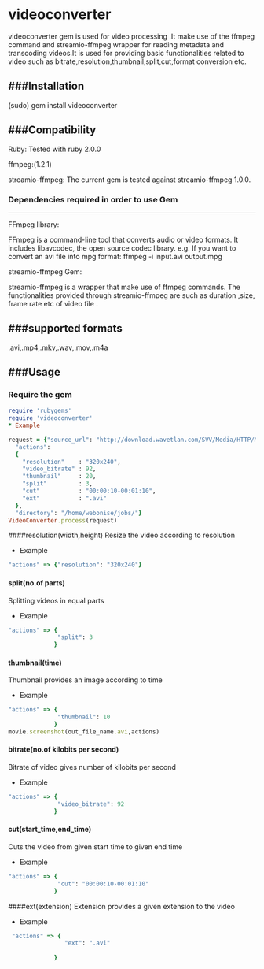 videoconverter
==============

videoconverter gem is used for video processing .It make use of the ffmpeg command and streamio-ffmpeg wrapper for reading metadata and transcoding videos.It is used for providing basic functionalities related to video such as bitrate,resolution,thumbnail,split,cut,format conversion etc. 

###Installation
------------

(sudo) gem install videoconverter

###Compatibility
-------------
Ruby:
Tested with ruby 2.0.0

ffmpeg:(1.2.1)

streamio-ffmpeg:
The current gem is tested against streamio-ffmpeg 1.0.0.

### Dependencies required in order to use Gem
---------------------------------------------

FFmpeg library:

FFmpeg is a command-line tool that converts audio or video formats.  It includes libavcodec, the open source codec library.
e.g. If you want to convert an avi file into mpg format:
ffmpeg -i input.avi output.mpg 

streamio-ffmpeg Gem:

streamio-ffmpeg is a wrapper that make use of ffmpeg commands. The functionalities provided through streamio-ffmpeg are such as duration ,size, frame rate etc of video file .

###supported formats
-----------------

.avi,.mp4,.mkv,.wav,.mov,.m4a

###Usage
-----

### Require the gem

``` ruby
require 'rubygems'
require 'videoconverter'
* Example

request = {"source_url": "http://download.wavetlan.com/SVV/Media/HTTP/MP4/ConvertedFiles/Media-Convert/Unsupported/test7.mp4",
  "actions": 
  {
    "resolution"    : "320x240",
    "video_bitrate" : 92,
    "thumbnail"     : 20,
    "split"         : 3,
    "cut"           : "00:00:10-00:01:10",
    "ext"           : ".avi"
  },
  "directory": "/home/webonise/jobs/"}
VideoConverter.process(request)
```
####resolution(width,height)
Resize the video according to resolution

* Example

``` ruby
"actions" => {"resolution": "320x240"}
```

#### split(no.of parts)
Splitting videos in equal parts

* Example

``` ruby
"actions" => {
              "split": 3
             }
```

#### thumbnail(time)
Thumbnail provides an image according to time

* Example

``` ruby
"actions" => {
              "thumbnail": 10
             }
movie.screenshot(out_file_name.avi,actions)
```

#### bitrate(no.of kilobits per second)
Bitrate of video gives number of kilobits per second

* Example

``` ruby
"actions" => {
              "video_bitrate": 92
             }
```
#### cut(start_time,end_time)
Cuts the video from given start time to given end time

* Example

``` ruby
"actions" => {
              "cut": "00:00:10-00:01:10"
             }
```
####ext(extension)
Extension provides a given extension to the video

* Example

``` ruby
 "actions" => {
                "ext": ".avi" 
              
             }
```









